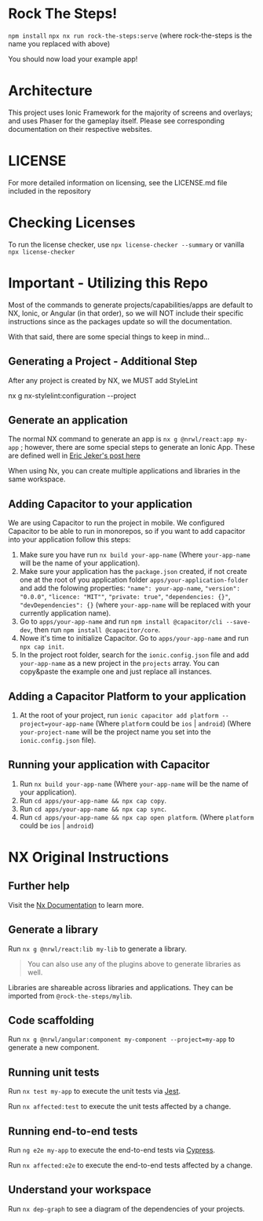 # Rock The Steps!

```npm install```
```npx nx run rock-the-steps:serve``` (where rock-the-steps is the name you replaced with above)

You should now load your example app!

# Architecture

This project uses Ionic Framework for the majority of screens and overlays; and uses Phaser for the gameplay itself.  Please see corresponding documentation on their respective websites.

# LICENSE

For more detailed information on licensing, see the LICENSE.md file included in the repository

# Checking Licenses

To run the license checker, use
`npx license-checker --summary` or vanilla `npx license-checker`

# Important - Utilizing this Repo

Most of the commands to generate projects/capabilities/apps are default to NX, Ionic, or Angular (in that order), so we will NOT include their specific instructions since as the packages update so will the documentation.  

With that said, there are some special things to keep in mind...

## Generating a Project - Additional Step

After any project is created by NX, we MUST add StyleLint

nx g nx-stylelint:configuration --project <projectName>

## Generate an application

The normal NX command to generate an app is `nx g @nrwl/react:app my-app` ; however, there are some special steps to generate an Ionic App.  These are defined well in [Eric Jeker's post here](https://medium.com/@eric.jeker/how-to-integrate-ionic-in-nrwl-nx-3493fcb7e85e)

When using Nx, you can create multiple applications and libraries in the same workspace.

## Adding Capacitor to your application

We are using Capacitor to run the project in mobile. We configured Capacitor to be able to run in monorepos, so if you want to add capacitor into your application follow this steps:

1. Make sure you have run `nx build your-app-name` (Where `your-app-name` will be the name of your application).
2. Make sure your application has the `package.json` created, if not create one at the root of you application folder `apps/your-application-folder` and add the folowing properties: `"name": your-app-name`, `"version": "0.0.0"`, `"licence: "MIT""`, `"private: true"`, `"dependencies: {}"`, `"devDependencies": {}` (where `your-app-name` will be replaced with your currently application name).
3. Go to `apps/your-app-name` and run `npm install @capacitor/cli --save-dev`, then run `npm install @capacitor/core`.
4. Nowe it's time to initialize Capacitor. Go to `apps/your-app-name` and run `npx cap init`.
5. In the project root folder, search for the `ionic.config.json` file and add `your-app-name` as a new project in the `projects` array. You can copy&paste the example one and just replace all instances.

## Adding a Capacitor Platform to your application

1. At the root of your project, run `ionic capacitor add platform --project=your-app-name` (Where `platform` could be `ios` | `android`) (Where `your-project-name` will be the project name you set into the `ionic.config.json` file).

## Running your application with Capacitor

1. Run `nx build your-app-name` (Where `your-app-name` will be the name of your application).
2. Run `cd apps/your-app-name && npx cap copy`.
3. Run `cd apps/your-app-name && npx cap sync`.
4. Run `cd apps/your-app-name && npx cap open platform`. (Where `platform` could be `ios` | `android`)

# NX Original Instructions

## Further help

Visit the [Nx Documentation](https://nx.dev) to learn more.

## Generate a library

Run `nx g @nrwl/react:lib my-lib` to generate a library.

> You can also use any of the plugins above to generate libraries as well.

Libraries are shareable across libraries and applications. They can be imported from `@rock-the-steps/mylib`.

## Code scaffolding

Run `nx g @nrwl/angular:component my-component --project=my-app` to generate a new component.

## Running unit tests

Run `nx test my-app` to execute the unit tests via [Jest](https://jestjs.io).

Run `nx affected:test` to execute the unit tests affected by a change.

## Running end-to-end tests

Run `ng e2e my-app` to execute the end-to-end tests via [Cypress](https://www.cypress.io).

Run `nx affected:e2e` to execute the end-to-end tests affected by a change.

## Understand your workspace

Run `nx dep-graph` to see a diagram of the dependencies of your projects.
